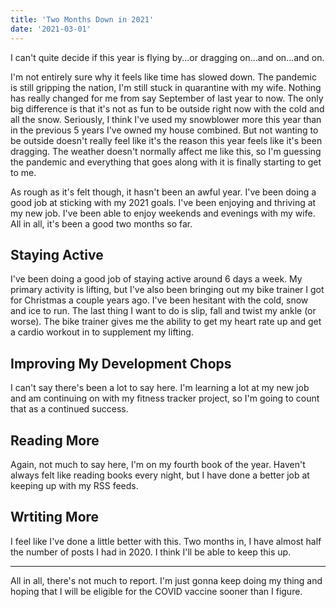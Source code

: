 ```yaml
---
title: 'Two Months Down in 2021'
date: '2021-03-01'
---
```


I can't quite decide if this year is flying by...or dragging on...and on...and on.

I'm not entirely sure why it feels like time has slowed down. The pandemic is still gripping the nation, I'm still stuck in quarantine with my wife. Nothing has really changed for me from say September of last year to now. The only big difference is that it's not as fun to be outside right now with the cold and all the snow. Seriously, I think I've used my snowblower more this year than in the previous 5 years I've owned my house combined. But not wanting to be outside doesn't really feel like it's the reason this year feels like it's been dragging. The weather doesn't normally affect me like this, so I'm guessing the pandemic and everything that goes along with it is finally starting to get to me.

As rough as it's felt though, it hasn't been an awful year. I've been doing a good job at sticking with my 2021 goals. I've been enjoying and thriving at my new job. I've been able to enjoy weekends and evenings with my wife. All in all, it's been a good two months so far.

## Staying Active

I've been doing a good job of staying active around 6 days a week. My primary activity is lifting, but I've also been bringing out my bike trainer I got for Christmas a couple years ago. I've been hesitant with the cold, snow and ice to run. The last thing I want to do is slip, fall and twist my ankle (or worse). The bike trainer gives me the ability to get my heart rate up and get a cardio workout in to supplement my lifting.

## Improving My Development Chops

I can't say there's been a lot to say here. I'm learning a lot at my new job and am continuing on with my fitness tracker project, so I'm going to count that as a continued success.

## Reading More

Again, not much to say here, I'm on my fourth book of the year. Haven't always felt like reading books every night, but I have done a better job at keeping up with my RSS feeds.

## Wrtiting More

I feel like I've done a little better with this. Two months in, I have almost half the number of posts I had in 2020. I think I'll be able to keep this up.

---

All in all, there's not much to report. I'm just gonna keep doing my thing and hoping that I will be eligible for the COVID vaccine sooner than I figure.
